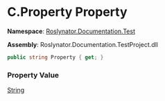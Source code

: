 # C\.Property Property

**Namespace**: [Roslynator.Documentation.Test](../../README.md)

**Assembly**: Roslynator\.Documentation\.TestProject\.dll

```csharp
public string Property { get; }
```

### Property Value

[String](https://docs.microsoft.com/en-us/dotnet/api/system.string)

